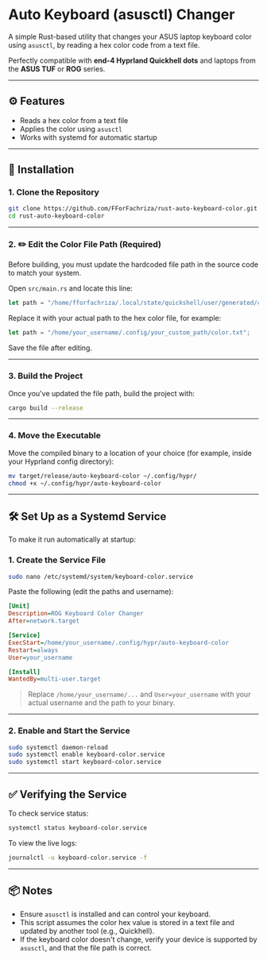 # Auto Keyboard (asusctl) Changer

A simple Rust-based utility that changes your ASUS laptop keyboard color using `asusctl`, by reading a hex color code from a text file.

Perfectly compatible with **end-4 Hyprland Quickhell dots** and laptops from the **ASUS TUF** or **ROG** series.

---

## ⚙️ Features

* Reads a hex color from a text file
* Applies the color using `asusctl`
* Works with systemd for automatic startup

---

## 🚀 Installation

### 1. Clone the Repository

```bash
git clone https://github.com/FForFachriza/rust-auto-keyboard-color.git
cd rust-auto-keyboard-color
```

---

### 2. ✏️ Edit the Color File Path (Required)

Before building, you must update the hardcoded file path in the source code to match your system.

Open `src/main.rs` and locate this line:

```rust
let path = "/home/fforfachriza/.local/state/quickshell/user/generated/color.txt";
```

Replace it with your actual path to the hex color file, for example:

```rust
let path = "/home/your_username/.config/your_custom_path/color.txt";
```

Save the file after editing.

---

### 3. Build the Project

Once you've updated the file path, build the project with:

```bash
cargo build --release
```

---

### 4. Move the Executable

Move the compiled binary to a location of your choice (for example, inside your Hyprland config directory):

```bash
mv target/release/auto-keyboard-color ~/.config/hypr/
chmod +x ~/.config/hypr/auto-keyboard-color
```

---

## 🛠️ Set Up as a Systemd Service

To make it run automatically at startup:

### 1. Create the Service File

```bash
sudo nano /etc/systemd/system/keyboard-color.service
```

Paste the following (edit the paths and username):

```ini
[Unit]
Description=ROG Keyboard Color Changer
After=network.target

[Service]
ExecStart=/home/your_username/.config/hypr/auto-keyboard-color
Restart=always
User=your_username

[Install]
WantedBy=multi-user.target
```

> Replace `/home/your_username/...` and `User=your_username` with your actual username and the path to your binary.

---

### 2. Enable and Start the Service

```bash
sudo systemctl daemon-reload
sudo systemctl enable keyboard-color.service
sudo systemctl start keyboard-color.service
```

---

## ✅ Verifying the Service

To check service status:

```bash
systemctl status keyboard-color.service
```

To view the live logs:

```bash
journalctl -u keyboard-color.service -f
```

---

## 📦 Notes

* Ensure `asusctl` is installed and can control your keyboard.
* This script assumes the color hex value is stored in a text file and updated by another tool (e.g., Quickhell).
* If the keyboard color doesn't change, verify your device is supported by `asusctl`, and that the file path is correct.
